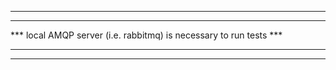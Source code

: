 *******************************************************************
***                                                             ***
*** local AMQP server (i.e. rabbitmq) is necessary to run tests ***
***                                                             ***
*******************************************************************